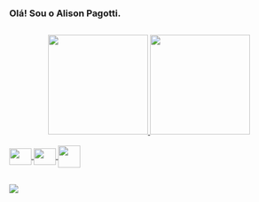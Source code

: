 ### Olá! Sou o Alison Pagotti.

##

<div align="center">
  <a href="https://github.com/alisonpagotti">
  <img height="180em" src="https://github-readme-stats.vercel.app/api?username=alisonpagotti&show_icons=true&theme=dark&include_all_commits=true&count_private=true"/>
  <img height="180em" src="https://github-readme-stats.vercel.app/api/top-langs/?username=alisonpagotti&layout=compact&langs_count=16&theme=dark"/>
</div>

<div style="display: inline_block"><br>
  <img align="center" height="30" width="40" src="https://cdn.jsdelivr.net/gh/devicons/devicon/icons/java/java-plain.svg">
  <img align="center" height="30" width="40" src="https://cdn.jsdelivr.net/gh/devicons/devicon/icons/spring/spring-original.svg">
  <img align="center" height="40" width="40" src="https://img.icons8.com/color/48/000000/intellij-idea.png"/>
</div>
  
  ##
  
<div> 
  <a href = "mailto:alisonpagotti@gmail.com"><img src="https://img.shields.io/badge/Gmail-D14836?style=for-the-badge&logo=gmail&logoColor=white" target="_blank"></a> 
</div>
